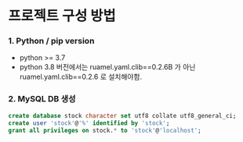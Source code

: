 # 프로젝트 구성 방법

### 1. Python / pip version
* python >= 3.7
* python 3.8 버전에서는 ruamel.yaml.clib==0.2.6B 가 아닌 ruamel.yaml.clib==0.2.6 로 설치해야함.

### 2. MySQL DB 생성
```sql
create database stock character set utf8 collate utf8_general_ci;
create user 'stock'@'%' identified by 'stock';
grant all privileges on stock.* to 'stock'@'localhost';
```


